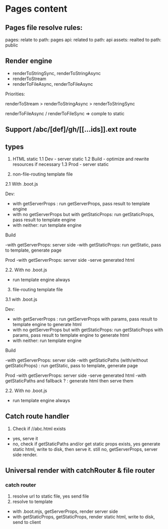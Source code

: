 # Pages content

## Pages file resolve rules:

pages: relate to path: pages
api: related to path: api
assets: realted to path: public

## Render engine

- renderToStringSync, renderToStringAsync
- renderToStream
- renderToFileAsync, renderToFileAsync

Priorities:

renderToStream > renderToStringAsync > renderToStringSync

renderToFileAsync / renderToFileSync => comple to static

## Support /abc/[def]/gh/[[...ids]].ext route

## types
1. HTML static
1.1 Dev - server static
1.2 Build - optimize and rewrite resources if necessary
1.3 Prod - server static

2. non-file-routing template file

2.1 With .boot.js

Dev:

- with getServerProps : run getServerProps, pass result to template engine
- with no getServerProps but with getStaticProps: run getStaticProps, pass result to template engine
- with neither: run template engine

Build

-with getServerProps: server side
-with getStaticProps: run getStatic, pass to template, generate page

Prod
-with getServerProps: server side
-serve generated html

2.2. With no .boot.js
- run template engine always

3. file-routing template file

3.1 with .boot.js


Dev:

- with getServerProps : run getServerProps with params, pass result to template engine to generate html
- with no getServerProps but with getStaticProps: run getStaticProps with params, pass result to template engine to generate html
- with neither: run template engine

Build

-with getServerProps: server side
-with getStaticPaths (with/without getStaticProps) : run getStatic, pass to template, generate page

Prod
-with getServerProps: server side
-serve generated html
-with getStaticPaths and fallback ? : generate html then serve them

2.2. With no .boot.js
- run template engine always

## Catch route handler

1. Check if /<segments>/abc.html exists
- yes, serve it
- no, check if getStaticPaths and/or get static props exists, yes generate static html, write to disk, then serve it. still no, getServerProps, server side render.

## Universal render with catchRouter & file router

### catch router

1. resolve url to static file, yes send file
2. resolve to template
- with .boot.mjs, getServerProps, render server side
- with getStaticProps, getStaticProps, render static html, write to disk, send to client
